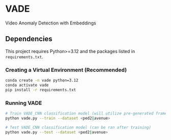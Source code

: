 # VADE
Video Anomaly Detection with Embeddings

## Dependencies

This project requires Python>=3.12 and the packages listed in `requirements.txt`.

### Creating a Virtual Environment (Recommended)

```bash
conda create -n vade python=3.12
conda activate vade
pip install -r requirements.txt
```

### Running VADE
```bash
# Train VADE_CNN classification model (will utilize pre-generated frame descriptions if present)
python vade.py --train --dataset <ped2|avenue>

# Test VADE_CNN classification model (can be ran after training)
python vade.py --test --dataset <ped2|avenue>
```